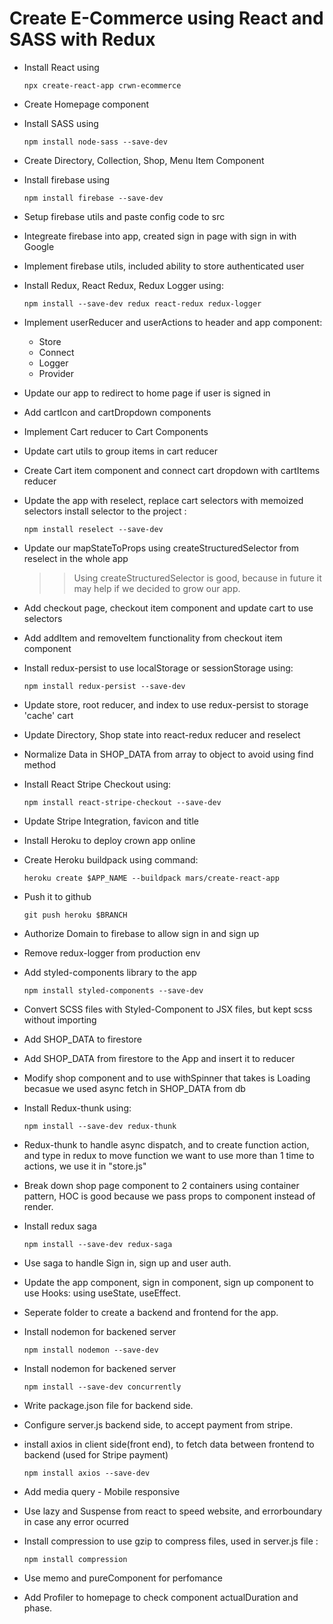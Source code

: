 # Create E-Commerce using React and SASS with Redux

  - Install React using 
	```
	npx create-react-app crwn-ecommerce
	```

  - Create Homepage component

  - Install SASS using 
	```
	npm install node-sass --save-dev
	```

  - Create Directory, Collection, Shop, Menu Item Component
  
  - Install firebase using 
  	```
	npm install firebase --save-dev
	```
	
  - Setup firebase utils and paste config code to src 
  
  - Integreate firebase into app, created sign in page with sign in with Google
  
  - Implement firebase utils, included ability to store authenticated user

  - Install Redux, React Redux, Redux Logger using: 
	```
	npm install --save-dev redux react-redux redux-logger
	```
  - Implement userReducer and userActions to header and app component:	
	- Store
	- Connect
	- Logger
	- Provider 

  - Update our app to redirect to home page if user is signed in

  - Add cartIcon and cartDropdown components

  - Implement Cart reducer to Cart Components 

  - Update cart utils to group items in cart reducer

  - Create Cart item component and connect cart dropdown with cartItems reducer

  - Update the app with reselect, replace cart selectors with memoized selectors
	install selector to the project :
	```
	npm install reselect --save-dev
	```

  - Update our mapStateToProps using createStructuredSelector from reselect in the whole app
	>> Using createStructuredSelector is good, because in future it may help if we decided to grow our app.
	
  - Add checkout page, checkout item component and update cart to use selectors

  - Add addItem and removeItem functionality from checkout item component

  - Install redux-persist to use localStorage or sessionStorage using: 
	```
	npm install redux-persist --save-dev
	```
	
  - Update store, root reducer, and index to use redux-persist to storage 'cache' cart

  - Update Directory, Shop state into react-redux reducer and reselect

  - Normalize Data in SHOP_DATA from array to object to avoid using find method

  - Install React Stripe Checkout using:
	```
	npm install react-stripe-checkout --save-dev
	```

  - Update Stripe Integration, favicon and title

  - Install Heroku to deploy crown app online 

  - Create Heroku buildpack using command:
	```
	heroku create $APP_NAME --buildpack mars/create-react-app
	```

  - Push it to github
	```
	git push heroku $BRANCH
	```

   - Authorize Domain to firebase to allow sign in and sign up

   - Remove redux-logger from production env

   - Add styled-components library to the app
	 ```
	 npm install styled-components --save-dev
	 ```
   - Convert SCSS files with Styled-Component to JSX files, but kept scss without importing 

   - Add SHOP_DATA to firestore

   - Add SHOP_DATA from firestore to the App and insert it to reducer 

   - Modify shop component and to use withSpinner that takes is Loading becasue we used async fetch in SHOP_DATA from db 
   
   - Install Redux-thunk using: 
	 ```
	 npm install --save-dev redux-thunk
	 ```
   
   - Redux-thunk to handle async dispatch, and to create function action, and type in redux to move function we want to use more than 1 time to actions, we use it in "store.js"

   - Break down shop page component to 2 containers using container pattern, HOC is good because we pass props to component instead of render.

   - Install redux saga 
     ```
	 npm install --save-dev redux-saga
	 ```

   - Use saga to handle Sign in, sign up and user auth.

   - Update the app component, sign in component, sign up component to use Hooks: using useState, useEffect.

   - Seperate folder to create a backend and frontend for the app.

   - Install nodemon for backened server 
      ```
      npm install nodemon --save-dev 
      ```

   - Install nodemon for backened server 
      ```
      npm install --save-dev concurrently
      ```
   
   - Write package.json file for backend side.

   - Configure server.js backend side, to accept payment from stripe.

   - install axios in client side(front end), to fetch data between frontend to backend (used for Stripe payment)
      ```
      npm install axios --save-dev
      ```

   - Add media query - Mobile responsive    

   - Use lazy and Suspense from react to speed website, and errorboundary in case any error ocurred 

   - Install compression to use gzip to compress files, used in server.js file : 
      ```
      npm install compression
      ```

   - Use memo and pureComponent for perfomance

   - Add Profiler to homepage to check component actualDuration and phase.
